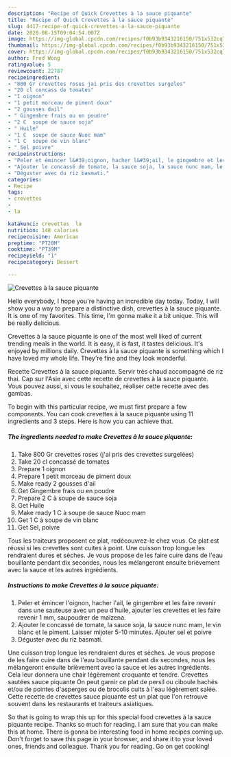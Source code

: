 ```yaml
---
description: "Recipe of Quick Crevettes à la sauce piquante"
title: "Recipe of Quick Crevettes à la sauce piquante"
slug: 4417-recipe-of-quick-crevettes-a-la-sauce-piquante
date: 2020-08-15T09:04:54.007Z
image: https://img-global.cpcdn.com/recipes/f0b93b9343216150/751x532cq70/crevettes-a-la-sauce-piquante-photo-principale-de-la-recette.jpg
thumbnail: https://img-global.cpcdn.com/recipes/f0b93b9343216150/751x532cq70/crevettes-a-la-sauce-piquante-photo-principale-de-la-recette.jpg
cover: https://img-global.cpcdn.com/recipes/f0b93b9343216150/751x532cq70/crevettes-a-la-sauce-piquante-photo-principale-de-la-recette.jpg
author: Fred Wong
ratingvalue: 5
reviewcount: 22787
recipeingredient:
- "800 Gr crevettes roses jai pris des crevettes surgeles"
- "20 cl concass de tomates"
- "1 oignon"
- "1 petit morceau de piment doux"
- "2 gousses dail"
- " Gingembre frais ou en poudre"
- "2 C  soupe de sauce soja"
- " Huile"
- "1 C  soupe de sauce Nuoc mam"
- "1 C  soupe de vin blanc"
- " Sel poivre"
recipeinstructions:
- "Peler et émincer l&#39;oignon, hacher l&#39;ail, le gingembre et les faire revenir dans une sauteuse avec un peu d&#39;huile, ajouter les crevettes et les faire revenir 1 mm, saupoudrer de maïzena."
- "Ajouter le concassé de tomate, la sauce soja, la sauce nunc mam, le vin blanc et le piment. Laisser mijoter 5-10 minutes. Ajouter sel et poivre"
- "Déguster avec du riz basmati."
categories:
- Recipe
tags:
- crevettes
- 
- la

katakunci: crevettes  la 
nutrition: 148 calories
recipecuisine: American
preptime: "PT20M"
cooktime: "PT39M"
recipeyield: "1"
recipecategory: Dessert

---
```



![Crevettes à la sauce piquante](https://img-global.cpcdn.com/recipes/f0b93b9343216150/751x532cq70/crevettes-a-la-sauce-piquante-photo-principale-de-la-recette.jpg)

Hello everybody, I hope you're having an incredible day today. Today, I will show you a way to prepare a distinctive dish, crevettes à la sauce piquante. It is one of my favorites. This time, I'm gonna make it a bit unique. This will be really delicious.

Crevettes à la sauce piquante is one of the most well liked of current trending meals in the world. It is easy, it is fast, it tastes delicious. It's enjoyed by millions daily. Crevettes à la sauce piquante is something which I have loved my whole life. They're fine and they look wonderful.

Recette Crevettes à la sauce piquante. Servir très chaud accompagné de riz thai. Cap sur l&#39;Asie avec cette recette de crevettes à la sauce piquante. Vous pouvez aussi, si vous le souhaitez, réaliser cette recette avec des gambas.


To begin with this particular recipe, we must first prepare a few components. You can cook crevettes à la sauce piquante using 11 ingredients and 3 steps. Here is how you can achieve that.

<!--inarticleads1-->

##### The ingredients needed to make Crevettes à la sauce piquante:

1. Take 800 Gr crevettes roses (j&#39;ai pris des crevettes surgelées)
1. Take 20 cl concassé de tomates
1. Prepare 1 oignon
1. Prepare 1 petit morceau de piment doux
1. Make ready 2 gousses d&#39;ail
1. Get  Gingembre frais ou en poudre
1. Prepare 2 C à soupe de sauce soja
1. Get  Huile
1. Make ready 1 C à soupe de sauce Nuoc mam
1. Get 1 C à soupe de vin blanc
1. Get  Sel, poivre


Tous les traiteurs proposent ce plat, redécouvrez-le chez vous. Ce plat est réussi si les crevettes sont cuites à point. Une cuisson trop longue les rendraient dures et sèches. Je vous propose de les faire cuire dans de l&#39;eau bouillante pendant dix secondes, nous les mélangeront ensuite brièvement avec la sauce et les autres ingrédients. 

<!--inarticleads2-->

##### Instructions to make Crevettes à la sauce piquante:

1. Peler et émincer l&#39;oignon, hacher l&#39;ail, le gingembre et les faire revenir dans une sauteuse avec un peu d&#39;huile, ajouter les crevettes et les faire revenir 1 mm, saupoudrer de maïzena.
1. Ajouter le concassé de tomate, la sauce soja, la sauce nunc mam, le vin blanc et le piment. Laisser mijoter 5-10 minutes. Ajouter sel et poivre
1. Déguster avec du riz basmati.


Une cuisson trop longue les rendraient dures et sèches. Je vous propose de les faire cuire dans de l&#39;eau bouillante pendant dix secondes, nous les mélangeront ensuite brièvement avec la sauce et les autres ingrédients. Cela leur donnera une chair légèrement croquante et tendre. Crevettes sautées sauce piquante On peut garnir ce plat de persil ou ciboule hachés et/ou de pointes d&#39;asperges ou de brocolis cuits à l&#39;eau légèrement salée. Cette recette de crevettes sauce piquante est un plat que l&#39;on retrouve souvent dans les restaurants et traiteurs asiatiques. 

So that is going to wrap this up for this special food crevettes à la sauce piquante recipe. Thanks so much for reading. I am sure that you can make this at home. There is gonna be interesting food in home recipes coming up. Don't forget to save this page in your browser, and share it to your loved ones, friends and colleague. Thank you for reading. Go on get cooking!
